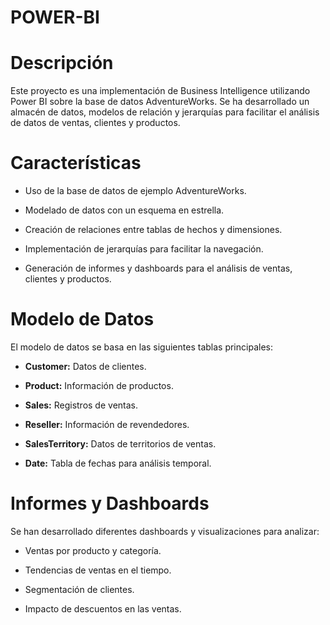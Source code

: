# POWER-BI

# Descripción

Este proyecto es una implementación de Business Intelligence utilizando Power BI sobre la base de datos AdventureWorks. Se ha desarrollado un almacén de datos, modelos de relación y jerarquías para facilitar el análisis de datos de ventas, clientes y productos.

# Características

- Uso de la base de datos de ejemplo AdventureWorks.

- Modelado de datos con un esquema en estrella.

- Creación de relaciones entre tablas de hechos y dimensiones.

- Implementación de jerarquías para facilitar la navegación.

- Generación de informes y dashboards para el análisis de ventas, clientes y productos.

# Modelo de Datos

El modelo de datos se basa en las siguientes tablas principales:

- **Customer:** Datos de clientes.

- **Product:** Información de productos.

- **Sales:** Registros de ventas.

- **Reseller:** Información de revendedores.

- **SalesTerritory:** Datos de territorios de ventas.

- **Date:** Tabla de fechas para análisis temporal.

# Informes y Dashboards

Se han desarrollado diferentes dashboards y visualizaciones para analizar:

- Ventas por producto y categoría.

- Tendencias de ventas en el tiempo.

- Segmentación de clientes.

- Impacto de descuentos en las ventas.
